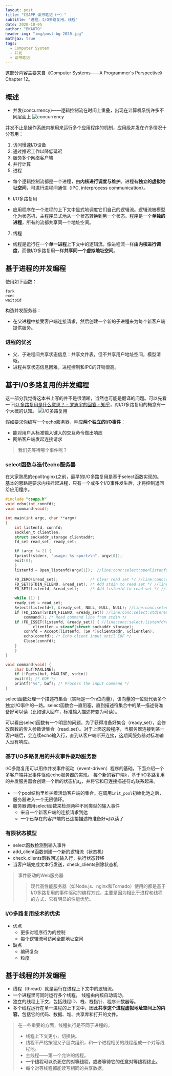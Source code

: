 ```yaml
---
layout: post
title: "CSAPP 读书笔记（一）"
subtitle: "进程，I/O多路复用，线程"
date: 2020-10-05
author: "BKAUTO"
header-img: "img/post-bg-2020.jpg"
mathjax: true
tags:
  - Computer System
  - 并发
  - 读书笔记
---
```


这部分内容主要来自《Computer Systems——A Programmer's Perspective》Chapter 12。  

## 概述 
- 并发(concurrency)——逻辑控制流在时间上重叠，出现在计算机系统许多不同层面上
![concurrency](https://techdifferences.com/wp-content/uploads/2017/12/Untitled.jpg "并发和并行")

并发不止是操作系统内核用来运行多个应用程序的机制，应用级并发在许多情况十分有用：
1. 访问慢速I/O设备
2. 通过推迟工作以降低延迟
3. 服务多个网络客户端
4. 并行计算
5. 进程
- 每个逻辑控制流都是一个进程，由**内核进行调度与维护**。进程有**独立的虚拟地址空间**，可进行进程间通信（IPC, interprocess communication）。
6. I/O多路复用
- 应用程序在一个进程的上下文中显式地调度它们自己的逻辑流。逻辑流被模型化为状态机，主程序显式地从一个状态转换到另一个状态。程序是一个**单独的进程**，所有的流都共享同一个地址空间。
7. 线程
- 线程是运行在一个**单一进程**上下文中的逻辑流。像进程流一样**由内核进行调度**，而像I/O多路复用一样**共享同一个虚拟地址空间**。

## 基于进程的并发编程
使用如下函数：
```
fork
exec
waitpid
```
构造并发服务器：
- 在父进程中接受客户端连接请求，然后创建一个新的子进程来为每个新客户端提供服务。

### 进程的优劣
- 父、子进程间共享状态信息：共享文件表，但不共享用户地址空间，模型清晰。
- 进程共享状态信息困难，进程控制和IPC的开销很高。

## 基于I/O多路复用的并发编程
这一部分我觉得这本书上写的并不是很清晰，当然也可能是翻译的问题。可以先看一下[IO 多路复用是什么意思？ - 罗志宇的回答 - 知乎](https://www.zhihu.com/question/32163005/answer/55772739)，对I/O多路复用的概念有一个大概的认知。
![I/O多路复用](https://pic2.zhimg.com/80/18d8525aceddb840ea4c131002716221_1440w.jpg "I/O多路复用")

假如要求你编写一个echo服务器，响应**两个独立的I/O事件**：
- 能对用户从标准输入键入的交互命令做出响应
- 网络客户端发起连接请求
> 我们先等待哪个事件呢？

### select函数与迭代echo服务器
在大家熟悉的epoll(nginx)之前，最早的I/O多路复用是基于select函数实现的。  
基本的思路是要求内核挂起进程，只有一个或多个I/O事件发生后，才将控制返回给应用程序。
```c
#include "csapp.h"
void echo(int connfd);
void command(void);

int main(int argc, char **argv) 
{
    int listenfd, connfd;
    socklen_t clientlen;
    struct sockaddr_storage clientaddr;
    fd_set read_set, ready_set;

    if (argc != 2) {
	fprintf(stderr, "usage: %s <port>\n", argv[0]);
	exit(0);
    }
    listenfd = Open_listenfd(argv[1]);  //line:conc:select:openlistenfd

    FD_ZERO(&read_set);              /* Clear read set */ //line:conc:select:clearreadset
    FD_SET(STDIN_FILENO, &read_set); /* Add stdin to read set */ //line:conc:select:addstdin
    FD_SET(listenfd, &read_set);     /* Add listenfd to read set */ //line:conc:select:addlistenfd

    while (1) {
	ready_set = read_set;
	Select(listenfd+1, &ready_set, NULL, NULL, NULL); //line:conc:select:select
	if (FD_ISSET(STDIN_FILENO, &ready_set)) //line:conc:select:stdinready
	    command(); /* Read command line from stdin */
	if (FD_ISSET(listenfd, &ready_set)) { //line:conc:select:listenfdready
            clientlen = sizeof(struct sockaddr_storage); 
	    connfd = Accept(listenfd, (SA *)&clientaddr, &clientlen);
	    echo(connfd); /* Echo client input until EOF */
	    Close(connfd);
	}
    }
}

void command(void) {
    char buf[MAXLINE];
    if (!Fgets(buf, MAXLINE, stdin))
	exit(0); /* EOF */
    printf("%s", buf); /* Process the input command */
}
```
select函数处理一个描述符集合（实际是一个n位向量），该向量的一位就代表多个独立I/O事件的一路。select函数会一直阻塞，直到描述符集合中的某一描述符准备好可以读（比如键入回车，标准输入描述符变为可读）。  

可以看出select函数有一个明显的问题，为了获得准备好集合（ready_set），会修改函数的传入参数读集合（read_set）。对于上面这段程序，当服务器连接到某一客户端后，会连续echo输入行，直到从客户端断开连接，这期间服务器对标准输入没有响应。

### 基于I/O多路复用的并发事件驱动服务器
I/O多路复用可以用作并发事件驱动（event-driven）程序的基础，下面介绍一个多客户端并发事件驱动echo服务器的实现。
每个新的客户端k，基于I/O多路复用的并发服务器会创建一个新的状态机$s_k$，并将它和已连接描述符$d_k$联系起来。  
- 一个pool结构里维护着活动客户端的集合。在调用`init_pool`初始化池之后，服务器进入一个无限循环。
- 服务器调用select函数来检测两种不同类型的输入事件
    - 来自一个新客户端的连接请求到达
    - 一个已存在的客户端的已连接描述符准备好可以读了

### 有限状态模型
- select函数检测到输入事件
- add_client函数创建一个新的逻辑流（状态机）
- check_clients函数回送输入行，执行状态转移
- 当客户端完成文本行发送，check_clients删除状态机
> 事件驱动的Web服务器
>> 现代高性能服务器（如Node.js、nginx和Tornado）使用的都是基于I/O多路复用的事件驱动的编程方式，主要是因为相比于进程和线程的方式，它有明显的性能优势。

### I/O多路复用技术的优劣
- 优点
    - 更多对程序行为的控制
    - 每个逻辑流可访问全部地址空间
- 缺点
    - 编码复杂
    - 粒度

## 基于线程的并发编程
- 线程（thread）就是运行在进程上下文中的逻辑流。
- 一个进程里可同时运行多个线程， 线程由内核自动调动。
- 独立的线程上下文，包括线程ID、栈、栈指针、程序计数器等。
- 多个线程运行在单一进程的上下文中，因此**共享这个进程虚拟地址空间上的内容**，包括它的代码、数据、堆、共享库和打开的文件。
> 在一些重要的方面，线程执行是不同于进程的。
> - 线程上下文更小，切换快。
> - 线程不严格按照父子层次组织，和一个进程相关的线程组成一个对等线程池。
> - 主线程——第一个允许的线程。
> - **一个线程可以杀死它的对等线程，或者等待它的任意对等线程终止。**
> - 每个对等线程都能读写相同的共享数据。